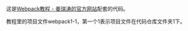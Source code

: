 这是[Webpack教程 - 姜瑞涛的官方网站](https://www.jiangruitao.com/webpack/)配套的代码。

教程里的项目文件webpack1-1，第一个1表示项目文件在代码仓库文件夹1下。


